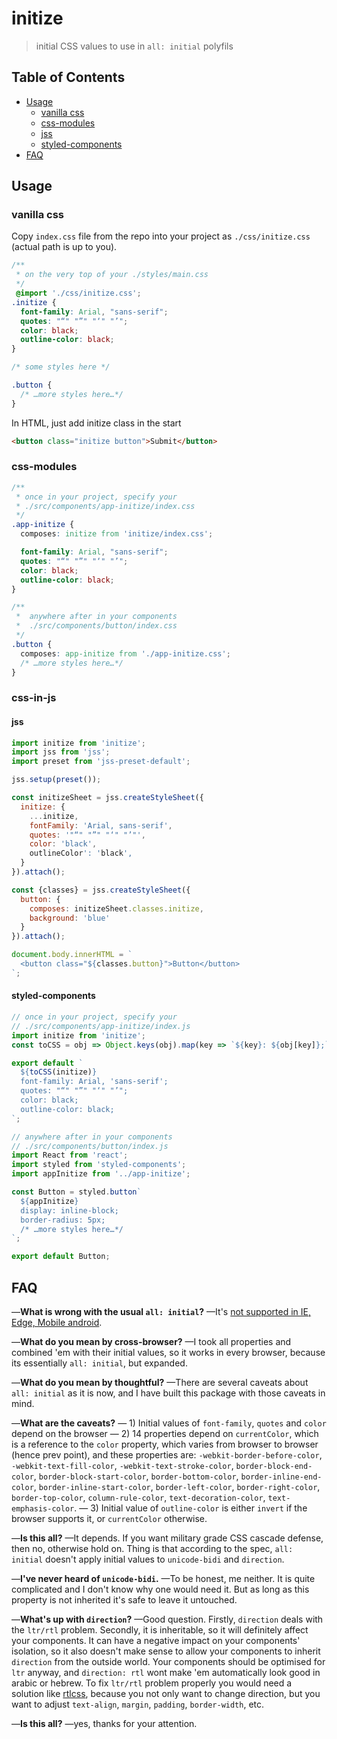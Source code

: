 # initize

> initial CSS values to use in `all: initial` polyfils

## Table of Contents

* [Usage](#usage)
  * [vanilla css](#vanilla-css)
  * [css-modules](#css-modules)
  * [jss](#jss)
  * [styled-components](#styled-components)
* [FAQ](#faq)

## Usage

### vanilla css

Copy `index.css` file from the repo into your project as `./css/initize.css` (actual path is up to you).

```css
/**
 * on the very top of your ./styles/main.css
 */
 @import './css/initize.css';
.initize {
  font-family: Arial, "sans-serif";
  quotes: "“" "”" "‘" "’";
  color: black;
  outline-color: black;
}

/* some styles here */

.button {
  /* …more styles here…*/
}
```

In HTML, just add initize class in the start

```html
<button class="initize button">Submit</button>
```

### css-modules

```css
/**
 * once in your project, specify your
 * ./src/components/app-initize/index.css
 */
.app-initize {
  composes: initize from 'initize/index.css';

  font-family: Arial, "sans-serif";
  quotes: "“" "”" "‘" "’";
  color: black;
  outline-color: black;
}

/**
 *  anywhere after in your components
 *  ./src/components/button/index.css
 */
.button {
  composes: app-initize from './app-initize.css';
  /* …more styles here…*/
}

```

### css-in-js

#### jss

```js
import initize from 'initize';
import jss from 'jss';
import preset from 'jss-preset-default';

jss.setup(preset());

const initizeSheet = jss.createStyleSheet({
  initize: {
    ...initize,
    fontFamily: 'Arial, sans-serif',
    quotes: '"“" "”" "‘" "’"',
    color: 'black',
    outlineColor': 'black',
  }
}).attach();

const {classes} = jss.createStyleSheet({
  button: {
    composes: initizeSheet.classes.initize,
    background: 'blue'
  }
}).attach();

document.body.innerHTML = `
  <button class="${classes.button}">Button</button>
`;

```

#### styled-components

```js
// once in your project, specify your
// ./src/components/app-initize/index.js
import initize from 'initize';
const toCSS = obj => Object.keys(obj).map(key => `${key}: ${obj[key]};`).join('\n');

export default `
  ${toCSS(initize)}
  font-family: Arial, 'sans-serif';
  quotes: "“" "”" "‘" "’";
  color: black;
  outline-color: black;
`;

// anywhere after in your components
// ./src/components/button/index.js
import React from 'react';
import styled from 'styled-components';
import appInitize from '../app-initize';

const Button = styled.button`
  ${appInitize}
  display: inline-block;
  border-radius: 5px;
  /* …more styles here…*/
`;

export default Button;
```

## FAQ

—**What is wrong with the usual `all: initial`?**
—It's [not supported in IE, Edge, Mobile android][IEEDGE].

—**What do you mean by cross-browser?**
—I took all properties and combined 'em with their initial values, so it works in every browser, because its essentially `all: initial`, but expanded.

—**What do you mean by thoughtful?**
—There are several caveats about `all: initial` as it is now, and I have built this package with those caveats in mind.

—**What are the caveats?**
— 1) Initial values of `font-family`, `quotes` and `color` depend on the browser
— 2) 14 properties depend on `currentColor`, which is a reference to the `color` property, which varies from browser to browser (hence prev point), and these properties are: `-webkit-border-before-color`, `-webkit-text-fill-color`, `-webkit-text-stroke-color`, `border-block-end-color`, `border-block-start-color`, `border-bottom-color`, `border-inline-end-color`, `border-inline-start-color`, `border-left-color`, `border-right-color`, `border-top-color`, `column-rule-color`, `text-decoration-color`, `text-emphasis-color`.
— 3) Initial value of `outline-color` is either `invert` if the browser supports it, or `currentColor` otherwise.

—**Is this all?**
—It depends. If you want military grade CSS cascade defense, then no, otherwise hold on. Thing is that according to the spec, `all: initial` doesn't apply initial values to `unicode-bidi` and `direction`.

—**I've never heard of `unicode-bidi`.**
—To be honest, me neither. It is quite complicated and I don't know why one would need it. But as long as this property is not inherited it's safe to leave it untouched.

—**What's up with `direction`?**
—Good question. Firstly, `direction` deals with the `ltr/rtl` problem. Secondly, it is inheritable, so it will definitely affect your components. It can have a negative impact on your components' isolation, so it also doesn't make sense to allow your components to inherit `direction` from the outside world. Your components should be optimised for `ltr` anyway, and `direction: rtl` wont make 'em automatically look good in arabic or hebrew. To fix `ltr/rtl` problem properly you would need a solution like [rtlcss][], because you not only want to change direction, but you want to adjust `text-align`, `margin`, `padding`, `border-width`, etc.

—**Is this all?**
—yes, thanks for your attention.

[IEEDGE]: http://caniuse.com/#feat=css-all
[rtlcss]: https://github.com/MohammadYounes/rtlcss
